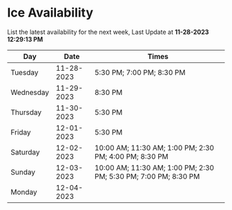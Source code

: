 # Ice Availability

List the latest availability for the next week, Last Update at **11-28-2023 12:29:13 PM**

| Day         | Date        | Times       |
| ----------- | ----------- | ----------- |
|Tuesday|11-28-2023|5:30 PM; 7:00 PM; 8:30 PM|
|Wednesday|11-29-2023|8:30 PM|
|Thursday|11-30-2023|5:30 PM|
|Friday|12-01-2023|5:30 PM|
|Saturday|12-02-2023|10:00 AM; 11:30 AM; 1:00 PM; 2:30 PM; 4:00 PM; 8:30 PM|
|Sunday|12-03-2023|10:00 AM; 11:30 AM; 1:00 PM; 2:30 PM; 5:30 PM; 7:00 PM; 8:30 PM|
|Monday|12-04-2023||
